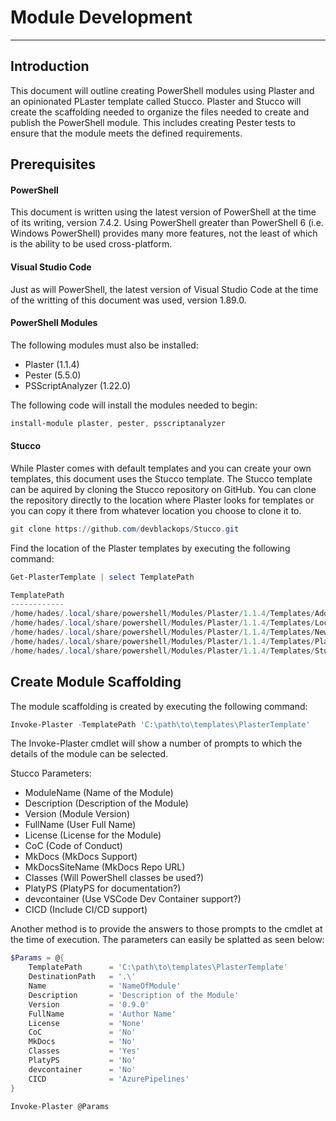 # Module Development
---
## Introduction
This document will outline creating PowerShell modules using Plaster and an opinionated PLaster template called Stucco. Plaster and Stucco will create the scaffolding needed to organize the files needed to create and publish the PowerShell module. This includes creating Pester tests to ensure that the module meets the defined requirements. 

## Prerequisites
#### PowerShell
This document is written using the latest version of PowerShell at the time of its writing, version 7.4.2. Using PowerShell greater than PowerShell 6 (i.e. Windows PowerShell) provides many more features, not the least of which is the ability to be used cross-platform. 

#### Visual Studio Code
Just as will PowerShell, the latest version of Visual Studio Code at the time of the writting of this document was used, version 1.89.0. 

#### PowerShell Modules
The following modules must also be installed:
- Plaster (1.1.4)
- Pester (5.5.0)
- PSScriptAnalyzer (1.22.0)

The following code will install the modules needed to begin:

```powershell
install-module plaster, pester, psscriptanalyzer
```

#### Stucco
While Plaster comes with default templates and you can create your own templates, this document uses the Stucco template. The Stucco template can be aquired by cloning the Stucco repository on GitHub. You can clone the repository directly to the location where Plaster looks for templates or you can copy it there from whatever location you choose to clone it to. 

```powershell
git clone https://github.com/devblackops/Stucco.git
```
Find the location of the Plaster templates by executing the following command:
```powershell
Get-PlasterTemplate | select TemplatePath

TemplatePath
------------
/home/hades/.local/share/powershell/Modules/Plaster/1.1.4/Templates/AddPSScriptAnalyzerSettings
/home/hades/.local/share/powershell/Modules/Plaster/1.1.4/Templates/LocalTemplate
/home/hades/.local/share/powershell/Modules/Plaster/1.1.4/Templates/NewPowerShellScriptModule
/home/hades/.local/share/powershell/Modules/Plaster/1.1.4/Templates/PlasterTemplate
/home/hades/.local/share/powershell/Modules/Plaster/1.1.4/Templates/Stucco/Stucco
```

## Create Module Scaffolding
The module scaffolding is created by executing the following command:

```powershell
Invoke-Plaster -TemplatePath 'C:\path\to\templates\PlasterTemplate'
```

The Invoke-Plaster cmdlet will show a number of prompts to which the details of the module can be selected. 

Stucco Parameters:
- ModuleName (Name of the Module)
- Description (Description of the Module)
- Version (Module Version)
- FullName (User Full Name)
- License (License for the Module)
- CoC (Code of Conduct)
- MkDocs (MkDocs Support)
- MkDocsSiteName (MkDocs Repo URL)
- Classes (Will PowerShell classes be used?)
- PlatyPS (PlatyPS for documentation?)
- devcontainer (Use VSCode Dev Container support?)
- CICD (Include CI/CD support)

Another method is to provide the answers to those prompts to the cmdlet at the time of execution. The parameters can easily be splatted as seen below:

```powershell
$Params = @{
    TemplatePath      = 'C:\path\to\templates\PlasterTemplate'
    DestinationPath   = '.\'
    Name              = 'NameOfModule'
    Description       = 'Description of the Module'
    Version           = '0.9.0'
    FullName          = 'Author Name'
    License           = 'None'
    CoC               = 'No'
    MkDocs            = 'No'
    Classes           = 'Yes'
    PlatyPS           = 'No'
    devcontainer      = 'No'
    CICD              = 'AzurePipelines'
}

Invoke-Plaster @Params
```
